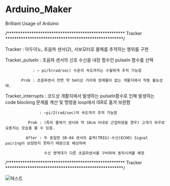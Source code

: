 # Arduino_Maker
Brilliant Usage of Arduino

/***************************************************** Tracker *****************************************************/

Tracker : 아두이노, 초음파 센서(2), 서보모터로 물체를 추적하는 행위를 구현

Tracker_pulseIn : 초음파 센서의 신호 수신을 내장 함수인 pulseIn 함수를 선택

                : ~ pi/5(rad/sec) 수준의 속도까지는 수월하게 추적 가능함
                
           Prob : 초음파센서 전면 약 5m이상 거리에 장애물이 없는 개활지에서 작동 불능상태.
           
Tracker_interrupts : 코드상 개활지에서 발생하는 pulseIn함수로 인해 발생하는 code blocking 문제를 계산 및 명령을 loop에서 ISR로 옮겨 보완함

                   : ~pi/2(rad/sec)의 속도까지 추적 가능함
                   
              Prob : (특히 물체가 센서와 약 10cm 이내로 근접하였을 경우) 고개가 좌우로 요동치는 모습을 볼 수 있음.
              
             After : 두 동일한 SR-04 센서의 출력(TRIG)-수신(ECHO) Signal pairing이 보장받지 못하기 때문으로 예상하여 
             
                     수신 영역대가 다른 초음파센서를 구비하여 동작시켜볼 예정
                     
/***************************************************** Tracker *****************************************************/

![텍스트](C:\Users\송현우\Desktop\Master\kaist\아두실사.png)
